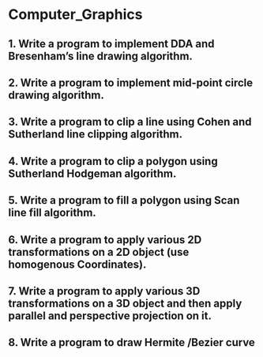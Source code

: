 # Computer_Graphics

## 1. Write a program to implement DDA and Bresenham’s line drawing algorithm. 

## 2. Write a program to implement mid-point circle drawing algorithm. 

## 3. Write a program to clip a line using Cohen and Sutherland line clipping algorithm. 

## 4. Write a program to clip a polygon using Sutherland Hodgeman algorithm. 

## 5. Write a program to fill a polygon using Scan line fill algorithm. 

## 6. Write a program to apply various 2D transformations on a 2D object (use homogenous Coordinates). 

## 7. Write a program to apply various 3D transformations on a 3D object and then apply parallel and perspective projection on it. 

## 8. Write a program to draw Hermite /Bezier curve
